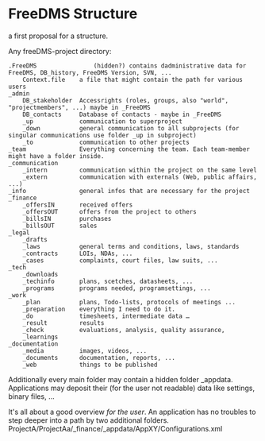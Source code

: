 # FreeDMS Structure
a first proposal for a structure.

Any freeDMS-project directory:

    .FreeDMS				(hidden?) contains dadministrative data for FreeDMS, DB_history, FreeDMS Version, SVN, ...
    	Context.file	a file that might contain the path for various users
    _admin              
        DB_stakeholder	Accessrights (roles, groups, also "world", "projectmembers", ...) maybe in _FreeDMS
        DB_contacts		Database of contacts - maybe in _FreeDMS
    	_up 			communication to superproject
  	    _down 		    general communication to all subprojects (for singular communications use folder _up in subproject)
  	    _to 			communication to other projects
    _team               Everything concerning the team. Each team-member might have a folder inside.
    _communication      
  	    _intern 		communication within the project on the same level
  	    _extern 		communication with externals (Web, public affairs, ...)
    _info				general infos that are necessary for the project 
    _finance
  	    _offersIN		received offers
  	    _offersOUT		offers from the project to others
  	    _billsIN		purchases
  	    _billsOUT		sales
    _legal
  	    _drafts			
        _laws			general terms and conditions, laws, standards
  	    _contracts		LOIs, NDAs, ...
  	    _cases			complaints, court files, law suits, ...
    _tech
  	    _downloads
  	    _techinfo		plans, scetches, datasheets, ...
        _programs		programs needed, programsettings, ...
    _work
  	    _plan			plans, Todo-lists, protocols of meetings ...
  	    _preparation    everything I need to do it.
  	    _do			    timesheets, intermediate data …
  	    _result			results
  	    _check		    evaluations, analysis, quality assurance, 
  	    _learnings        
  	_documentation
  	    _media		    images, videos, ...
  	    _documents      documentation, reports, ...
  	    _web            things to be published

Additionally every main folder may contain a hidden folder _appdata. 
Applications may deposit their (for the user not readable) data like settings, binary files, ...

It's all about a good overview *for the user*. 
An application has no troubles to step deeper into a path by two additional folders.
  ProjectA/ProjectAa/_finance/_appdata/AppXY/Configurations.xml
